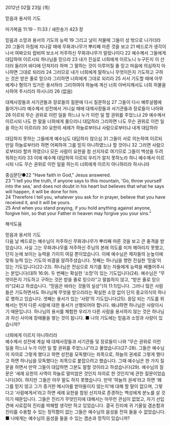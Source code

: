 2012년 02월 23일 (목)

믿음과 용서의 기도



마가복음 11:19 - 11:33 / 새찬송가 423 장


믿음과 소망과 용서의 기도의 능력
19 그리고 날이 저물매 그들이 성 밖으로 나가더라 20 그들이 아침에 지나갈 때에 무화과나무가 뿌리째 마른 것을 보고 21 베드로가 생각이 나서 여짜오되 랍비여 보소서 저주하신 무화과나무가 말랐나이다 22 예수께서 그들에게 대답하여 이르시되 하나님을 믿으라 23 내가 진실로 너희에게 이르노니 누구든지 이 산더러 들리어 바다에 던져지라 하며 그 말하는 것이 이루어질 줄 믿고 마음에 의심하지 아니하면 그대로 되리라 24 그러므로 내가 너희에게 말하노니 무엇이든지 기도하고 구하는 것은 받은 줄로 믿으라 그리하면 너희에게 그대로 되리라 25 서서 기도할 때에 아무에게나 혐의가 있거든 용서하라 그리하여야 하늘에 계신 너희 아버지께서도 너희 허물을 사하여 주시리라 하시니라 26 (없음)

대제사장들과 서기관들과 장로들의 질문에 다시 질문하심
27 그들이 다시 예루살렘에 들어가니라 예수께서 성전에서 거니실 때에 대제사장들과 서기관들과 장로들이 나아와 28 이르되 무슨 권위로 이런 일을 하느냐 누가 이런 일 할 권위를 주었느냐 29 예수께서 이르시되 나도 한 말을 너희에게 물으리니 대답하라 그리하면 나도 무슨 권위로 이런 일을 하는지 이르리라 30 요한의 세례가 하늘로부터냐 사람으로부터냐 내게 대답하라

대답하지 못하는 그들에게 예수님도 대답하지 않으심
31 그들이 서로 의논하여 이르되 만일 하늘로부터라 하면 어찌하여 그를 믿지 아니하였느냐 할 것이니 32 그러면 사람으로부터라 할까 하였으나 모든 사람이 요한을 참 선지자로 여기므로 그들이 백성을 두려워하는지라 33 이에 예수께 대답하여 이르되 우리가 알지 못하노라 하니 예수께서 이르시되 나도 무슨 권위로 이런 일을 하는지 너희에게 이르지 아니하리라 하시니라

중심문단●22 "Have faith in God," Jesus answered.   
23 "I tell you the truth, if anyone says to this mountain, 'Go, throw yourself into the sea,' and does not doubt in his heart but believes that what he says will happen, it will be done for him.   
24 Therefore I tell you, whatever you ask for in prayer, believe that you have received it, and it will be yours.   
25 And when you stand praying, if you hold anything against anyone, forgive him, so that your Father in heaven may forgive you your sins."

해석도움





믿음과 용서의 기도  
다음 날 베드로는 예수님이 저주하신 무화과나무가 뿌리째 마른 것을 보고 큰 충격을 받았습니다. 사실 그는 무화과나무를 저주하신 주님의 본래 의도를 미처 헤아리지 못했고, 단지 눈에 보이는 능력을 기이히 여길 뿐이었습니다. 이에 예수님은 제자들의 눈높이에 맞춰 능력 있는 기도의 비결을 알려주셨습니다. 첫째는 하나님을 향한 진실한 ‘믿음’이 있는 기도입니다(22-23). 하나님은 전심으로 자기를 찾는 자들에게 능력을 베풀어주시는 분입니다(대하 16:9). 두 번째는 확실한 ‘소망’이 있는 기도입니다(24). 예수님은 “무엇이든지 기도하고 구하는 것은 받을 줄로 믿으라”고 말씀하지 않고, “받은 줄로 믿으라”(24)고 하셨습니다. “믿음은 바라는 것들의 실상”(히 11:1)입니다. 그러나 많은 사람들은 기도하면서도 하나님께 무엇을 받으리라는 확실한 소망 없이 단지 종교의식의 하나로 행하고 있습니다. 셋째는 용서가 있는 ‘사랑’의 기도입니다(25). 응답 되는 기도를 위해서는 먼저 다른 사람에 대한 용서가 선행되어야 합니다. 왜냐하면 하나님은 사랑이시기 때문입니다. 하나님의 용서를 체험한 우리가 다른 사람을 용서하지 않는 것은 하나님과 자신 사이에 장애물을 쌓는 것이 됩니다.
■ 나의 기도에는 믿음과 소망과 사랑이 있습니까?

너희에게 이르지 아니하리라  
예수께서 성전에 계실 때 대제사장들과 서기관들 및 장로들이 나와 “무슨 권위로 이런 일을 하느냐 누가 이런 일 할 권위를 주었느냐”라고 물었습니다(27-28). 그들은 예수님이 자의로 그렇게 했다고 하면 성전을 모독했다는 죄목으로, 하늘의 권세로 그렇게 했다고 하면 하나님을 모독했다는 죄목으로 붙잡으려고 했습니다. 그때 예수님은 한 가지 질문을 하면서 만약 그들이 대답하면 그분도 말할 것이라고 하셨습니다(29). 예수님의 질문은 ‘세례 요한의 사역이 하늘로 말미암은 것인지 자의로 한 것인지’에 관한 질문이었습니다(30). 하지만 그들은 아무 말도 하지 못했습니다. 만약 ‘하늘의 권세’라고 하면 ‘왜 그를 믿지 않고 그가 증거한 메시아를 받아들이지 않는지’에 대해 할 말이 없으며, 그렇다고 ‘사람에게서’라고 하면 세례 요한을 참된 선지자로 존경하는 백성에게 분노를 살 것이기 때문입니다. 그들은 진리가 무엇인지에 대해서는 아무런 관심이 없었고, 자기 선입견에 사로잡혀 진리를 박해할 생각만 하고 있었습니다. 결국 진리에 귀 기울일 겸손함과 진리를 수용할 수 있는 정직함이 없는 그들은 예수님의 음성을 전혀 들을 수 없었습니다.
■ 나에게는 예수님의 음성을 들을 수 있는 겸손과 정직이 있습니까?